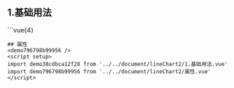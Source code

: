 ## 1.基础用法
<demo38cdbca12f28 />
```vue{4}
<template>
    <line-chart-2 v-bind="chartOption" ref="chartRef"></line-chart-2>
</template>

<script setup>
import { ref, onMounted } from 'vue';

const chartRef = ref();

const xAxisData = new Array(12).fill().map((n, i) => `${ i + 1 }月`);
const seriesData = [
    {
        // 需要指定 y 轴索引
        yAxisIndex: 0,
        data: [53, 82, 97, 99, 87, 98, 94, 74, 74, 52, 62, 63]
    },
    {
        yAxisIndex: 1,
        data: [112, 131, 144, 117, 107, 147, 146, 135, 108, 107, 134, 125]
    }
];
const yAxisName = ['亿元', '%'];
const legendData = ['销售额', '贸易额'];
const chartOption = {
    showCount: 9,
    xAxisData,
    seriesData,
    yAxisName,
    legendData
};

onMounted(() => chartRef.value.renderChart());
</script>
<style lang="scss" scoped>
.zrx-chart {
    height: 664px;
    background-color: #144e8f;
}
</style>
```
## 属性
<demo796798b99956 />
<script setup>
import demo38cdbca12f28 from '../../document/lineChart2/1.基础用法.vue'
import demo796798b99956 from '../../document/lineChart2/属性.vue'
</script>